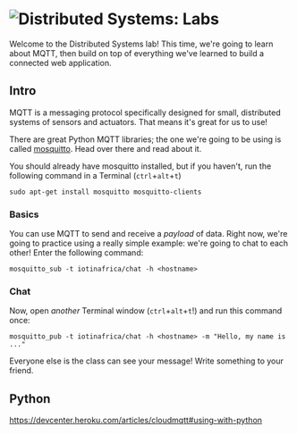 # ![Distributed Systems: Labs](../blob/master/assets/img/logo-128.png?raw=true)

Welcome to the Distributed Systems lab! This time, we're going to learn about MQTT, then build on top of everything we've learned to build a connected web application.

## Intro

MQTT is a messaging protocol specifically designed for small, distributed systems of sensors and actuators. That means it's great for us to use!

There are great Python MQTT libraries; the one we're going to be using is called [mosquitto](https://www.mosquitto.org/). Head over there and read about it.

You should already have mosquitto installed, but if you haven't, run the following command in a Terminal (`ctrl`+`alt`+`t`)

    sudo apt-get install mosquitto mosquitto-clients

### Basics

You can use MQTT to send and receive a _payload_ of data. Right now, we're going to practice using a really simple example: we're going to chat to each other! Enter the following command:

    mosquitto_sub -t iotinafrica/chat -h <hostname>

### Chat

Now, open _another_ Terminal window (`ctrl`+`alt`+`t`!) and run this command once:

    mosquitto_pub -t iotinafrica/chat -h <hostname> -m "Hello, my name is ..."

Everyone else is the class can see your message! Write something to your friend.

## Python

https://devcenter.heroku.com/articles/cloudmqtt#using-with-python